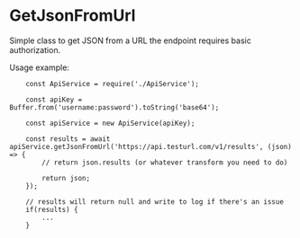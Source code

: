 # GetJsonFromUrl

Simple class to get JSON from a URL the endpoint requires basic authorization. 


Usage example: 

```
    const ApiService = require('./ApiService');

    const apiKey = Buffer.from('username:password').toString('base64');

    const apiService = new ApiService(apiKey);

    const results = await apiService.getJsonFromUrl('https://api.testurl.com/v1/results', (json) => {
        // return json.results (or whatever transform you need to do)

        return json;
    });

    // results will return null and write to log if there's an issue 
    if(results) {
        ...
    }

```